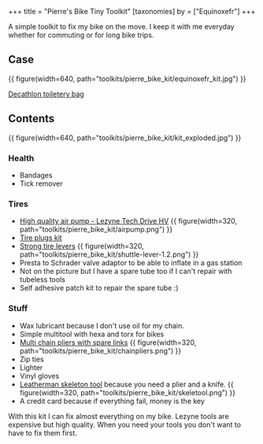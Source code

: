 +++
title = "Pierre's Bike Tiny Toolkit"
[taxonomies]
by = ["Equinoxefr"]
+++

A simple toolkit to fix my bike on the move. I keep it with me everyday whether for commuting or for long bike trips.

## Case

{{ figure(width=640, path="toolkits/pierre_bike_kit/equinoxefr_kit.jpg") }}

[Decathlon toiletery bag](https://www.decathlon.fr/p/trousse-de-toilette-trekking-ultra-light-et-ultra-compact/_/R-p-173360?mc=8595305&c=bleu-canard)

## Contents

{{ figure(width=640, path="toolkits/pierre_bike_kit/kit_exploded.jpg") }}

### Health

- Bandages
- Tick remover


### Tires

- [High quality air pump - Lezyne Tech Drive HV](https://www.alltricks.com/F-11929-outillage/P-292226-lezyne_tech_drive_hv_hand_pump_black)
{{ figure(width=320, path="toolkits/pierre_bike_kit/airpump.png") }}
- [Tire plugs kit](https://ride.lezyne.com/products/tubeless-kit-bike-tire-plug-kit?_pos=5&_sid=7cda21e1e&_ss=r)
- [Strong tire levers](https://www.topeak.com/global/en/product/182-SHUTTLE-LEVER-1.2)
{{ figure(width=320, path="toolkits/pierre_bike_kit/shuttle-lever-1.2.png") }}
- Presta to Schrader valve adaptor to be able to inflate in a gas station
- Not on the picture but I have a spare tube too if I can't repair with tubeless tools
- Self adhesive patch kit to repair the spare tube :)

### Stuff
- Wax lubricant because I don't use oil for my chain.
- Simple multitool with hexa and torx for bikes
- [Multi chain pliers with spare links](https://ride.lezyne.com/collections/multi-tools/products/multi-chain-pliers-bike-chain-multi-tool)
{{ figure(width=320, path="toolkits/pierre_bike_kit/chainpliers.png") }}
- Zip ties
- Lighter
- Vinyl gloves
- [Leatherman skeleton tool](https://www.leatherman.com/skeletool-830845.html?geo=y) because you need a plier and a knife.
{{ figure(width=320, path="toolkits/pierre_bike_kit/skeletool.png") }}
- A credit card because if everything fail, money is the key


With this kit I can fix almost everything on my bike. Lezyne tools are expensive but high quality. When you need your tools you don't want to have to fix them first.

